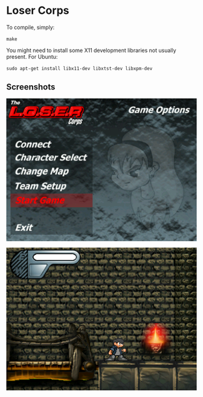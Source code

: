 # Loser Corps

To compile, simply:

```
make
```

You might need to install some X11 development libraries not usually present. For Ubuntu:

```
sudo apt-get install libx11-dev libxtst-dev libxpm-dev
```

## Screenshots

![Screenshot](/doc/title.png?raw=true "Title Screen")

![Screenshot](/doc/game.png?raw=true "Game Screen")

